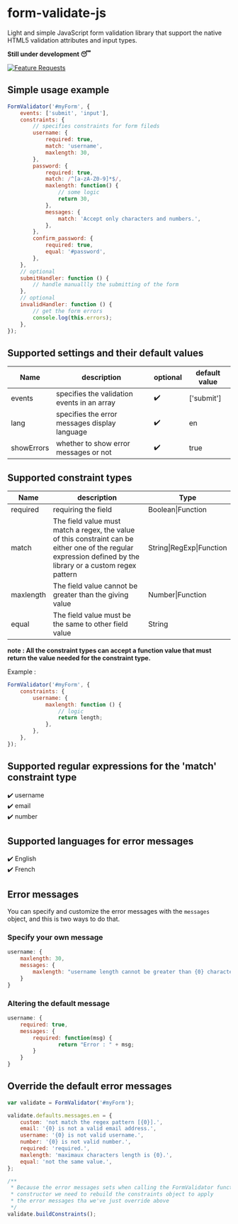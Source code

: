 # form-validate-js

Light and simple JavaScript form validation library that support the native HTML5 validation attributes and input types.

**Still under development :sleeping:**

[![Feature Requests](https://img.shields.io/badge/-Suggest%20a%20feature-brightgreen?style=for-the-badge&logo=feathub&logoColor=white)](https://feathub.com/AmraniCh/form-validate-js)

## Simple usage example

```javascript
FormValidator('#myForm', {
    events: ['submit', 'input'],
    constraints: {
        // specifies constraints for form fileds
        username: {
            required: true,
            match: 'username',
            maxlength: 30,
        },
        password: {
            required: true,
            match: /^[a-zA-Z0-9]*$/,
            maxlength: function() {
                // some logic
                return 30,
            },
            messages: {
                match: 'Accept only characters and numbers.',
            },
        },
        confirm_password: {
            required: true,
            equal: '#password',
        },
    },
    // optional
    submitHandler: function () {
        // handle manuallly the submitting of the form
    },
    // optional
    invalidHandler: function () {
        // get the form errors
        console.log(this.errors);
    },
});
```

## Supported settings and their default values

| Name       | description                                   | optional           | default value |
| ---------- | --------------------------------------------- | ------------------ | ------------- |
| events     | specifies the validation events in an array   | :heavy_check_mark: | ['submit']    |
| lang       | specifies the error messages display language | :heavy_check_mark: | en            |
| showErrors | whether to show error messages or not         | :heavy_check_mark: | true          |

## Supported constraint types

| Name      | description                                                                                                                                                   | Type                     |
| --------- | ------------------------------------------------------------------------------------------------------------------------------------------------------------- | ------------------------ |
| required  | requiring the field                                                                                                                                           | Boolean\|Function        |
| match     | The field value must match a regex, the value of this constraint can be either one of the regular expression defined by the library or a custom regex pattern | String\|RegExp\|Function |
| maxlength | The field value cannot be greater than the giving value                                                                                                       | Number\|Function         |
| equal     | The field value must be the same to other field value                                                                                                         | String                   |

**note : All the constraint types can accept a function value that must return the value needed for the constraint type.**

Example :

```javascript
FormValidator('#myForm', {
    constraints: {
        username: {
            maxlength: function () {
                // logic
                return length;
            },
        },
    },
});
```

## Supported regular expressions for the 'match' constraint type

:heavy_check_mark: username <br>
:heavy_check_mark: email <br>
:heavy_check_mark: number <br>

## Supported languages for error messages

:heavy_check_mark: English <br>
:heavy_check_mark: French <br>

## Error messages

You can specify and customize the error messages with the `messages` object, and this is two ways to do that.

### Specify your own message

```javascript
username: {
    maxlength: 30,
    messages: {
        maxlength: "username length cannot be greater than {0} characters."
    }
}
```

### Altering the default message

```javascript
username: {
    required: true,
    messages: {
        required: function(msg) {
                return "Error : " + msg;
        }
    }
}
```

## Override the default error messages

```javascript
var validate = FormValidator('#myForm');

validate.defaults.messages.en = {
    custom: 'not match the regex pattern [{0}].',
    email: '{0} is not a valid email address.',
    username: '{0} is not valid username.',
    number: '{0} is not valid number.',
    required: 'required.',
    maxlength: 'maximaux characters length is {0}.',
    equal: 'not the same value.',
};

/**
 * Because the error messages sets when calling the FormValidator function 
 * constructor we need to rebuild the constraints object to apply
 * the error messages tha we've just override above
 */
validate.buildConstraints();
```
